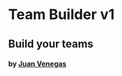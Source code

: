 <h1>Team Builder v1</h1>
<h2>Build your teams</h2>
<h4>by <a href="https://bitbucket.org/jrvboesch">Juan Venegas</a></h4>